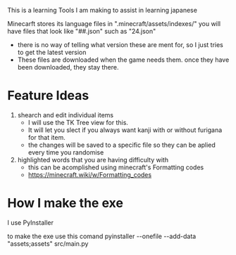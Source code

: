 This is a learning Tools I am making to assist in learning japanese

Minecarft stores its language files in ".minecraft/assets/indexes/" you will have files that look like "##.json" such as "24.json"
- there is no way of telling what version these are ment for, so I just tries to get the latest version
- These files are downloaded when the game needs them. once they have been downloaded, they stay there.

# Feature Ideas
1. shearch and edit individual items
    - I will use the TK Tree view for this. 
    - It will let you slect if you always want kanji with or without furigana for that item.
    - the changes will be saved to a specific file so they can be aplied every time you randomise
2. highlighted words that you are having difficulty with 
    - this can be acomplished using minecraft's Formatting codes
    - https://minecraft.wiki/w/Formatting_codes 

# How I make the exe
I use PyInstaller 

to make the exe use this comand
    pyinstaller --onefile --add-data "assets;assets" src/main.py